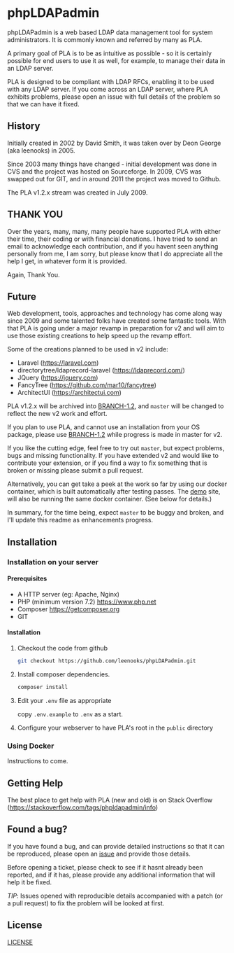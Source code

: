 # phpLDAPadmin
phpLDAPadmin is a web based LDAP data management tool for system administrators. It is commonly known and referred by many as PLA.

A primary goal of PLA is to be as intuitive as possible - so it is certainly possible for end users to use it as well, for example, to manage their data in an LDAP server.

PLA is designed to be compliant with LDAP RFCs, enabling it to be used with any LDAP server.
If you come across an LDAP server, where PLA exhibits problems, please open an issue with full details of the problem so that we can have it fixed.

## History
Initially created in 2002 by David Smith, it was taken over by Deon George (aka leenooks) in 2005.

Since 2003 many things have changed - initial development was done in CVS and the project was hosted on Sourceforge.
In 2009, CVS was swapped out for GIT, and in around 2011 the project was moved to Github.

The PLA v1.2.x stream was created in July 2009.

## THANK YOU
Over the years, many, many, many people have supported PLA with either their time, their coding or with financial donations.
I have tried to send an email to acknowledge each contribution, and if you havent seen anything personally from me, I am sorry, but please know that I do appreciate all the help I get, in whatever form it is provided.

Again, Thank You.

## Future
Web development, tools, approaches and technology has come along way since 2009 and some talented folks have created some fantastic tools.
With that PLA is going under a major revamp in preparation for v2 and will aim to use those existing creations to help speed up the revamp effort.

Some of the creations planned to be used in v2 include:
* Laravel (https://laravel.com)
* directorytree/ldaprecord-laravel (https://ldaprecord.com/)
* JQuery (https://jquery.com)
* FancyTree (https://github.com/mar10/fancytree)
* ArchitectUI (https://architectui.com)

PLA v1.2.x will be archived into [BRANCH-1.2](https://github.com/leenooks/phpLDAPadmin/tree/BRANCH-1.2), and `master` will be changed to reflect the new v2 work and effort.

If you plan to use PLA, and cannot use an installation from your OS package, please use [BRANCH-1.2](https://github.com/leenooks/phpLDAPadmin/tree/BRANCH-1.2) while progress is made in master for v2.

If you like the cutting edge, feel free to try out `master`, but expect problems, bugs and missing functionality.
If you have extended v2 and would like to contribute your extension, or if you find a way to fix something that is broken or missing please submit a pull request.

Alternatively, you can get take a peek at the work so far by using our docker container, which is built automatically after testing passes.
The [demo](http://demo.phpldapadmin.org) site, will also be running the same docker container. (See below for details.)

In summary, for the time being, expect `master` to be buggy and broken, and I'll update this readme as enhancements progress.

## Installation

### Installation on your server

#### Prerequisites
* A HTTP server (eg: Apache, Nginx)
* PHP (minimum version 7.2) https://www.php.net
* Composer https://getcomposer.org
* GIT

#### Installation
1. Checkout the code from github
   ```bash
   git checkout https://github.com/leenooks/phpLDAPadmin.git
   ```

1. Install composer dependencies.
   ```bash
   composer install
   ```

1. Edit your `.env` file as appropriate

   copy `.env.example` to `.env` as a start.

1. Configure your webserver to have PLA's root in the `public` directory

### Using Docker
Instructions to come.

## Getting Help
The best place to get help with PLA (new and old) is on Stack Overflow (https://stackoverflow.com/tags/phpldapadmin/info)

## Found a bug?
If you have found a bug, and can provide detailed instructions so that it can be reproduced, please open an [issue](https://github.com/leenooks/phpLDAPadmin/issues) and provide those details.

Before opening a ticket, please check to see if it hasnt already been reported, and if it has, please provide any additional information that will help it be fixed.

*TIP*: Issues opened with reproducible details accompanied with a patch (or a pull request) to fix the problem will be looked at first.

## License
[LICENSE](LICENSE)
